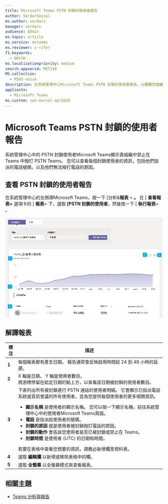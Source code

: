 ```yaml
---
title: Microsoft Teams PSTN 封鎖的使用者報告
author: SerdarSoysal
ms.author: serdars
manager: serdars
audience: Admin
ms.topic: article
ms.service: msteams
ms.reviewer: v-rifer
f1.keywords:
  - NOCSH
ms.localizationpriority: medium
search.appverid: MET150
MS.collection:
  - M365-voice
description: 在系統管理中心Microsoft Teams PSTN 封鎖的使用者報告，以概觀您組織Teams無法撥打 PSTN 通話的使用者。
appliesto:
  - Microsoft Teams
ms.custom: seo-marvel-apr2020
---
```

# <a name="microsoft-teams-pstn-blocked-users-report"></a>Microsoft Teams PSTN 封鎖的使用者報告

系統管理中心中的 PSTN 封鎖使用者Microsoft Teams顯示貴組織中禁止在 Teams 中撥打 PSTN Teams。 您可以查看每個封鎖使用者的資訊，包括他們指派的電話號碼，以及他們無法撥打電話的原因。

## <a name="view-the-pstn-blocked-users-report"></a>查看 PSTN 封鎖的使用者報告

在系統管理中心的左側導Microsoft Teams，按一下 [分析&**報表**  >  **。** 在 [ **查看報表>** 選項卡的 [ **報表**> 下，選取 **[PSTN 封鎖的使用者**，然後按一下 [ **執行報表**> 。

![系統管理中心中 PSTN 封鎖的使用者報告報告的螢幕擷取畫面。](../media/teams-reports-pstn-blocked-users-with-callouts.png "系統管理中心中 PSTN 封鎖使用者報告的螢幕擷取畫面Microsoft Teams編號圖說說義")

## <a name="interpret-the-report"></a>解譯報表

|標注 |描述  |
|--------|-------------|
|**1**   |每個報表都有產生日期。 報告通常會反映啟用時間起 24 到 48 小時的延遲。 |
|**2**   |X 軸是日期。 Y 軸是使用者數目。 <br>將游標停留在給定日期的點上方，以查看該日期被封鎖的使用者數目。 |
|**3**   |下表列出所有被封鎖進行 PSTN 通話的使用者明細。  它會顯示已指派電話系統或音訊會議的所有使用者，並為您提供每個使用者的更多相關資訊。 <ul><li>**顯示名稱** 是使用者的顯示名稱。 您可以按一下顯示名稱，前往系統管理中心中的使用者Microsoft Teams頁面。 </li> <li>**電話** 是指派給使用者的號碼。</li> <li>**封鎖的原因** 就是使用者被封鎖撥打電話的原因。</li><li>**封鎖的動作** 會告訴您使用者是否已被封鎖或禁止在 Teams。</li> <li>**封鎖時間** 是使用者 (UTC) 的日期和時間。</li></li> </ul>若要在表格中查看您想要的資訊，請務必新增欄至資料表。 |
|**4**   |選取 **編輯欄** 以新增或移除表格中的欄。|
|**5**   |選取 **全螢幕** 以全螢幕模式來查看報表。|

## <a name="related-topics"></a>相關主題

- [Teams 分析與報告](teams-reporting-reference.md)